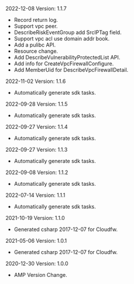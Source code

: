 2022-12-08 Version: 1.1.7
- Record return log.
- Support vpc peer.
- DescribeRiskEventGroup add SrcIPTag field.
- Support vpc acl use domain addr book.
- Add a pulibc API.
- Resource change.
- Add DescribeVulnerabilityProtectedList API.
- Add info for CreateVpcFirewallConfigure.
- Add MemberUid for DescribeVpcFirewallDetail.

2022-11-02 Version: 1.1.6
- Automatically generate sdk tasks.

2022-09-28 Version: 1.1.5
- Automatically generate sdk tasks.

2022-09-27 Version: 1.1.4
- Automatically generate sdk tasks.

2022-09-27 Version: 1.1.3
- Automatically generate sdk tasks.

2022-09-08 Version: 1.1.2
- Automatically generate sdk tasks.

2022-07-14 Version: 1.1.1
- Automatically generate sdk tasks.

2021-10-19 Version: 1.1.0
- Generated csharp 2017-12-07 for Cloudfw.

2021-05-06 Version: 1.0.1
- Generated csharp 2017-12-07 for Cloudfw.

2020-12-30 Version: 1.0.0
- AMP Version Change.

